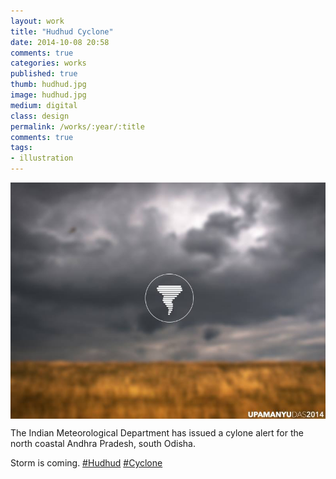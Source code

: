 ```yaml
---
layout: work
title: "Hudhud Cyclone"
date: 2014-10-08 20:58
comments: true
categories: works
published: true
thumb: hudhud.jpg
image: hudhud.jpg
medium: digital
class: design
permalink: /works/:year/:title
comments: true
tags:
- illustration
---
```

<img src="/images/works/hudhud.jpg" align="middle"/>

The Indian Meteorological Department has issued a cylone alert for the north coastal Andhra Pradesh, south Odisha.

Storm is coming. [#Hudhud](https://www.facebook.com/hashtag/hudhud) [#Cyclone](https://www.facebook.com/hashtag/cyclone)